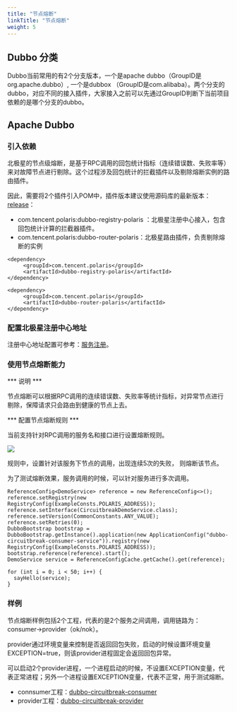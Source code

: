 ```yaml
---
title: "节点熔断"
linkTitle: "节点熔断"
weight: 5
---
```


## Dubbo 分类

Dubbo当前常用的有2个分支版本，一个是apache dubbo（GroupID是org.apache.dubbo）, 一个是dubbox （GroupID是com.alibaba）。两个分支的dubbo，对应不同的接入插件，大家接入之前可以先通过GroupID判断下当前项目依赖的是哪个分支的dubbo。

## Apache Dubbo

### 引入依赖

北极星的节点级熔断，是基于RPC调用的回包统计指标（连续错误数、失败率等）来对故障节点进行剔除。这个过程涉及回包统计的拦截插件以及剔除熔断实例的路由插件。

因此，需要将2个插件引入POM中，插件版本建议使用源码库的最新版本：[release](https://github.com/polarismesh/dubbo-java-polaris/releases)：

- com.tencent.polaris:dubbo-registry-polaris ：北极星注册中心接入，包含回包统计计算的拦截器插件。
- com.tencent.polaris:dubbo-router-polaris：北极星路由插件，负责剔除熔断的实例

```
<dependency>
     <groupId>com.tencent.polaris</groupId>
     <artifactId>dubbo-registry-polaris</artifactId>
</dependency>

<dependency>
     <groupId>com.tencent.polaris</groupId>
     <artifactId>dubbo-router-polaris</artifactId>
</dependency>
```

### 配置北极星注册中心地址

注册中心地址配置可参考：[服务注册](/docs/使用指南/java应用开发/dubbo/服务注册/)。

### 使用节点熔断能力

*** 说明 ***

节点熔断可以根据RPC调用的连续错误数、失败率等统计指标，对异常节点进行剔除，保障请求只会路由到健康的节点上去。

*** 配置节点熔断规则 ***

当前支持针对RPC调用的服务名和接口进行设置熔断规则。

![](../图片/熔断规则.png)

规则中，设置针对该服务下节点的调用，出现连续5次的失败， 则熔断该节点。

为了测试熔断效果，服务调用的时候，可以针对服务进行多次调用。

````
ReferenceConfig<DemoService> reference = new ReferenceConfig<>();
reference.setRegistry(new RegistryConfig(ExampleConsts.POLARIS_ADDRESS));
reference.setInterface(CircuitbreakDemoService.class);
reference.setVersion(CommonConstants.ANY_VALUE);
reference.setRetries(0);
DubboBootstrap bootstrap = DubboBootstrap.getInstance().application(new ApplicationConfig("dubbo-circuitbreak-consumer-service")).registry(new RegistryConfig(ExampleConsts.POLARIS_ADDRESS));
bootstrap.reference(reference).start();
DemoService service = ReferenceConfigCache.getCache().get(reference);

for (int i = 0; i < 50; i++) {
  sayHello(service);
}

````

### 样例

节点熔断样例包括2个工程，代表的是2个服务之间调用，调用链路为：consumer->provider（ok/nok）。

provider通过环境变量来控制是否返回回包失败，启动的时候设置环境变量EXCEPTION=true，则该provider进程固定会返回回包异常。

可以启动2个provider进程，一个进程启动的时候，不设置EXCEPTION变量，代表正常进程；另外一个进程设置EXCEPTION变量，代表不正常，用于测试熔断。

- connsumer工程：[dubbo-circuitbreak-consumer](https://github.com/polarismesh/dubbo-java-polaris/tree/main/dubbo/dubbo-examples/dubbo-circuitbreak-example/dubbo-circuitbreak-consumer)
- provider工程：[dubbo-circuitbreak-provider](https://github.com/polarismesh/dubbo-java-polaris/tree/main/dubbo/dubbo-examples/dubbo-circuitbreak-example/dubbo-circuitbreak-provider)

